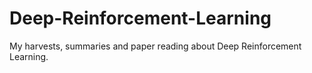 # Deep-Reinforcement-Learning
My harvests, summaries and paper reading about Deep Reinforcement Learning.        
